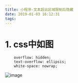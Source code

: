 ```yaml
---
title: 小程序-文本超出区域限制后隐藏
date: 2019-01-03 16:12:31
tags:
---
```

# 1. css中如图
```!
    overflow: hidden;
    text-overflow: ellipsis;
    white-space: nowrap;
```
![image](https://ws1.sinaimg.cn/large/006fjQMUly1fyth5blz55j30ow0c5q4d.jpg)